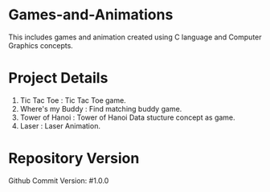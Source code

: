 # Games-and-Animations
This includes games and animation created using C language and Computer Graphics concepts.

# Project Details

1. Tic Tac Toe : Tic Tac Toe game.
2. Where's my Buddy : Find matching buddy game.
3. Tower of Hanoi : Tower of Hanoi Data stucture concept as game.
4. Laser : Laser Animation.

# Repository Version

Github Commit Version: #1.0.0

